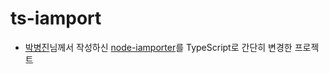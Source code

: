 # ts-iamport

- [박병진](https://github.com/posquit0)님께서 작성하신 [node-iamporter](https://github.com/posquit0/node-iamporter)를 TypeScript로 간단히 변경한 프로젝트


